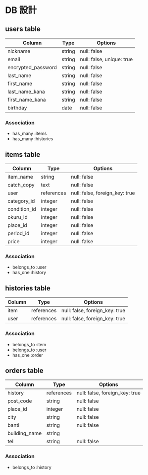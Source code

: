 # DB 設計

## users table

| Column             | Type                | Options                   |
|--------------------|---------------------|---------------------------|
| nickname           | string              | null: false               |
| email              | string              | null: false, unique: true |
| encrypted_password | string              | null: false               |
| last_name          | string              | null: false               |
| first_name         | string              | null: false               |
| last_name_kana     | string              | null: false               |
| first_name_kana    | string              | null: false               |
| birthday           | date                | null: false               |





### Association

* has_many :items
* has_many :histories

## items table

| Column                              | Type       | Options                        |
|-------------------------------------|------------|--------------------------------|
| item_name                           | string     | null: false                    |
| catch_copy                          | text       | null: false                    |
| user                                | references | null: false, foreign_key: true |
| category_id                         | integer    | null: false                    |
| condition_id                        | integer    | null: false                    |
| okuru_id                             | integer    | null: false                    |
| place_id                            | integer    | null: false                    |
| period_id                           | integer    | null: false                    |
| price                               | integer    | null: false                    |


### Association

- belongs_to :user
- has_one :history

## histories table

| Column      | Type       | Options                        |
|-------------|------------|--------------------------------|
| item        | references | null: false, foreign_key: true |
| user        | references | null: false, foreign_key: true |

### Association

- belongs_to :item
- belongs_to :user
- has_one :order




## orders table

| Column                              | Type       | Options                        |
|-------------------------------------|------------|--------------------------------|
| history                             | references | null: false, foreign_key: true |
| post_code                           | string     | null: false                    |
| place_id                            | integer    | null: false                    |
| city                                | string     | null: false                    |
| banti                               | string     | null: false                    |
| building_name                       | string     |                                |
| tel                                 | string     | null: false                    |

### Association

- belongs_to :history
